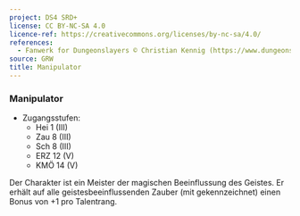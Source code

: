 ```yaml
---
project: DS4 SRD+
license: CC BY-NC-SA 4.0
licence-ref: https://creativecommons.org/licenses/by-nc-sa/4.0/
references: 
  - Fanwerk for Dungeonslayers © Christian Kennig (https://www.dungeonslayers.net/)
source: GRW
title: Manipulator
---
```


### Manipulator

- Zugangsstufen:
  - Hei 1 (III)
  - Zau 8 (III)
  - Sch 8 (III)
  - ERZ 12 (V)
  - KMÖ 14 (V)

Der Charakter ist ein Meister der magischen Beeinflussung des Geistes. Er erhält auf alle geistesbeeinflussenden Zauber (mit gekennzeichnet) einen Bonus von +1 pro Talentrang.

